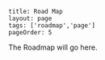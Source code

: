 ```
title: Road Map
layout: page
tags: ['roadmap','page']
pageOrder: 5
```

The Roadmap will go here.
